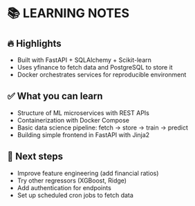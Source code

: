 
# 📚 LEARNING NOTES

## 🔥 Highlights
- Built with FastAPI + SQLAlchemy + Scikit-learn
- Uses yfinance to fetch data and PostgreSQL to store it
- Docker orchestrates services for reproducible environment

## ✅ What you can learn
- Structure of ML microservices with REST APIs
- Containerization with Docker Compose
- Basic data science pipeline: fetch → store → train → predict
- Building simple frontend in FastAPI with Jinja2

## 🚀 Next steps
- Improve feature engineering (add financial ratios)
- Try other regressors (XGBoost, Ridge)
- Add authentication for endpoints
- Set up scheduled cron jobs to fetch data
